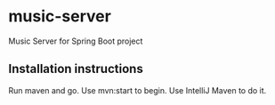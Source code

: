 # music-server
Music Server for Spring Boot project


## Installation instructions

Run maven and go.
Use mvn:start to begin.
Use IntelliJ Maven to do it.
